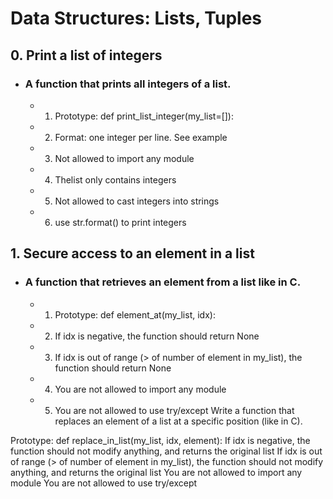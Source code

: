 # Data Structures: Lists, Tuples

## 0. Print a list of integers
- ###  A function that prints all integers of a list.
  - 1. Prototype: def print_list_integer(my_list=[]):
  - 2. Format: one integer per line. See example
  - 3. Not allowed to import any module
  - 4. Thelist only contains integers
  - 5. Not allowed to cast integers into strings
  - 6. use str.format() to print integers
## 1. Secure access to an element in a list
- ### A function that retrieves an element from a list like in C.
  - 1. Prototype: def element_at(my_list, idx):
  - 2. If idx is negative, the function should return None
  - 3. If idx is out of range (> of number of element in my_list), the function should return None
  - 4. You are not allowed to import any module
  - 5. You are not allowed to use try/except
Write a function that replaces an element of a list at a specific position (like in C).

Prototype: def replace_in_list(my_list, idx, element):
If idx is negative, the function should not modify anything, and returns the original list
If idx is out of range (> of number of element in my_list), the function should not modify anything, and returns the original list
You are not allowed to import any module
You are not allowed to use try/except

